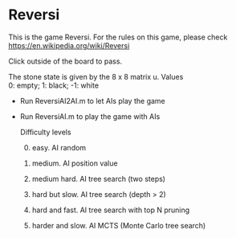 # Reversi

This is the game Reversi. For the rules on this game, please check https://en.wikipedia.org/wiki/Reversi

Click outside of the board to pass. 

The stone state is given by the 8 x 8 matrix u.  Values  
0: empty;   1: black;   -1: white

- Run ReversiAI2AI.m to let AIs play the game 

- Run ReversiAI.m to play the game with AIs

   Difficulty levels

   0. easy.  AI random

   1. medium.  AI position value

   2. medium hard.  AI tree search (two steps)

   3. hard but slow.  AI tree search (depth > 2)

   4. hard and fast.  AI tree search with top N pruning

   5. harder and slow. AI MCTS (Monte Carlo tree search)

      

      
